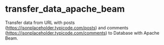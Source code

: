 # transfer_data_apache_beam
Transfer data from URL with posts (https://jsonplaceholder.typicode.com/posts) and comments (https://jsonplaceholder.typicode.com/comments) to Database with Apache Beam.
